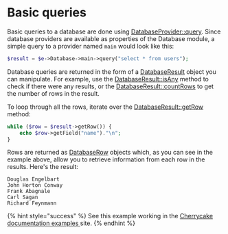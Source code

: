 # Basic queries

Basic queries to a database are done using [DatabaseProvider::query](../../reference/core-classes/databaseprovider/databaseprovider-methods.md#query). Since database providers are available as properties of the Database module, a simple query to a provider named `main` would look like this:

```php
$result = $e->Database->main->query("select * from users");
```

Database queries are returned in the form of a [DatabaseResult](../../reference/core-classes/databaseresult/) object you can manipulate. For example, use the [DatabaseResult::isAny](../../reference/core-classes/databaseresult/databaseresult-methods.md#isany) method to check if there were any results, or the [DatabaseResult::countRows](../../reference/core-classes/databaseresult/databaseresult-methods.md#countrows) to get the number of rows in the result.

To loop through all the rows, iterate over the [DatabaseResult::getRow](../../reference/core-classes/databaseresult/databaseresult-methods.md#getrow) method:

```php
while ($row = $result->getRow()) {
    echo $row->getField("name")."\n";
}
```

Rows are returned as [DatabaseRow](../../reference/core-classes/databaserow.md) objects which, as you can see in the example above, allow you to retrieve information from each row in the results. Here's the result:

```text
Douglas Engelbart
John Horton Conway
Frank Abagnale
Carl Sagan
Richard Feynmann
```

{% hint style="success" %}
See this example working in the [Cherrycake documentation examples ](https://documentation-examples.cherrycake.io/example/databaseGuideBasicQueries)site.
{% endhint %}

